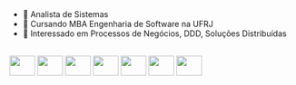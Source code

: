 
##

- 🔭 Analista de Sistemas   
- 🌱 Cursando MBA Engenharia de Software na UFRJ
- 👯 Interessado em Processos de Negócios, DDD, Soluções Distribuídas

<div style="display: inline_block"><br>
  <img align="center" height="35" width="45" src="https://cdn.jsdelivr.net/gh/devicons/devicon/icons/dotnetcore/dotnetcore-original.svg" />
  <img align="center" height="35" width="45" src="https://cdn.jsdelivr.net/gh/devicons/devicon/icons/javascript/javascript-original.svg" />
  <img align="center" height="35" width="45" src="https://cdn.jsdelivr.net/gh/devicons/devicon/icons/mysql/mysql-original-wordmark.svg" />
  <img align="center" height="35" width="45" src="https://cdn.jsdelivr.net/gh/devicons/devicon/icons/microsoftsqlserver/microsoftsqlserver-plain-wordmark.svg" />
  <img align="center" height="35" width="45" src="https://cdn.jsdelivr.net/gh/devicons/devicon/icons/docker/docker-original-wordmark.svg" />
  <img align="center" height="35" width="45" src="https://cdn.jsdelivr.net/gh/devicons/devicon/icons/github/github-original-wordmark.svg" />
  <img align="center" height="35" width="45" src="https://cdn.jsdelivr.net/gh/devicons/devicon/icons/visualstudio/visualstudio-plain.svg" />

  
</div>

##

